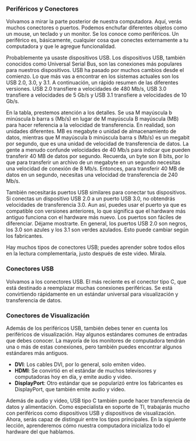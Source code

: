 ### Periféricos y Conectores

Volvamos a mirar la parte posterior de nuestra computadora. Aquí, verás muchos conectores o puertos. Podemos enchufar diferentes objetos como un mouse, un teclado y un monitor. Se los conoce como periféricos. Un periférico es, básicamente, cualquier cosa que conectes externamente a tu computadora y que le agregue funcionalidad.

Probablemente ya usaste dispositivos USB. Los dispositivos USB, también conocidos como Universal Serial Bus, son las conexiones más populares para nuestros dispositivos. USB ha pasado por muchos cambios desde el comienzo. Lo que más vas a encontrar en los sistemas actuales son los USB 2.0, 3.0, y 3.1. A continuación, un rápido resumen de las diferentes versiones. USB 2.0 transfiere a velocidades de 480 Mb/s, USB 3.0 transfiere a velocidades de 5 Gb/s y USB 3.1 transfiere a velocidades de 10 Gb/s.

En la tabla, prestemos atención a los detalles. Se usa M mayúscula b minúscula b barra s (Mb/s) en lugar de M mayúscula B mayúscula (MB) para hacer referencia a la velocidad de transferencia. En realidad, son unidades diferentes. MB es megabyte o unidad de almacenamiento de datos, mientras que M mayúscula b minúscula barra s (Mb/s) es un megabit por segundo, que es una unidad de velocidad de transferencia de datos. La gente a menudo confunde velocidades de 40 Mb/s para indicar que pueden transferir 40 MB de datos por segundo. Recuerda, un byte son 8 bits, por lo que para transferir un archivo de un megabyte en un segundo necesitas una velocidad de conexión de 8 Mb/s. Entonces, para transferir 40 MB de datos en un segundo, necesitas una velocidad de transferencia de 240 Mb/s.

También necesitarás puertos USB similares para conectar tus dispositivos. Si conectas un dispositivo USB 2.0 a un puerto USB 3.0, no obtendrás velocidades de transferencia 3.0. Aun así, puedes usar el puerto ya que es compatible con versiones anteriores, lo que significa que el hardware más antiguo funciona con el hardware más nuevo. Los puertos son fáciles de diferenciar. Déjame mostrarte. En general, los puertos USB 2.0 son negros, los 3.0 son azules y los 3.1 son verdes azulados. Esto puede cambiar según los fabricantes.

Hay muchos tipos de conectores USB; puedes aprender sobre todos ellos en la lectura complementaria, justo después de este video. Mírala.

### Conectores USB

Volvamos a los conectores USB. El más reciente es el conector tipo C, que está destinado a reemplazar muchas conexiones periféricas. Se está convirtiendo rápidamente en un estándar universal para visualización y transferencia de datos.

### Conectores de Visualización

Además de los periféricos USB, también debes tener en cuenta los periféricos de visualización. Hay algunos estándares comunes de entradas que debes conocer. La mayoría de los monitores de computadora tendrán una o más de estas conexiones, pero también puedes encontrar algunos estándares más antiguos.

- **DVI**: Los cables DVI, por lo general, solo emiten video.
- **HDMI**: Se convirtió en el estándar de muchos televisores y computadoras hoy en día, y emite audio y video.
- **DisplayPort**: Otro estándar que se popularizó entre los fabricantes es DisplayPort, que también emite audio y video.

Además de audio y video, USB tipo C también puede hacer transferencia de datos y alimentación. Como especialista en soporte de TI, trabajarás mucho con periféricos como dispositivos USB y dispositivos de visualización. Ahora, serás capaz de distinguir entre los tipos principales. En la siguiente lección, aprenderemos cómo nuestra computadora inicializa todo el hardware del que hablamos.

